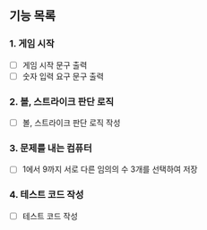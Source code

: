 ## 기능 목록
### 1. 게임 시작

- [ ] 게임 시작 문구 출력
- [ ] 숫자 입력 요구 문구 출력

### 2. 볼, 스트라이크 판단 로직

- [ ] 볼, 스트라이크 판단 로직 작성

### 3. 문제를 내는 컴퓨터

- [ ] 1에서 9까지 서로 다른 임의의 수 3개를 선택하여 저장

### 4. 테스트 코드 작성

- [ ] 테스트 코드 작성
